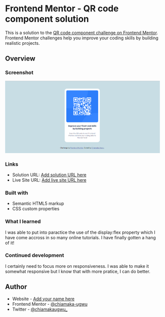 # Frontend Mentor - QR code component solution

This is a solution to the [QR code component challenge on Frontend Mentor](https://www.frontendmentor.io/challenges/qr-code-component-iux_sIO_H). Frontend Mentor challenges help you improve your coding skills by building realistic projects. 

## Overview

### Screenshot

![](./qrcodecomponent.png)


### Links

- Solution URL: [Add solution URL here](https://your-solution-url.com)
- Live Site URL: [Add live site URL here](https://your-live-site-url.com)


### Built with

- Semantic HTML5 markup
- CSS custom properties

### What I learned

I was able to put into paractice the use of the display:flex property which I have come accross in so many online tutorials. I have finally
gotten a hang of it!


### Continued development

I certainly need to focus more on responsiveness. I was able to make it somewhat responsive but I know that with more pratice, I can do better.

## Author

- Website - [Add your name here](https://www.your-site.com)
- Frontend Mentor - [@chiamaka-ugwu](https://www.frontendmentor.io/profile/chiamaka-ugwu)
- Twitter - [@chiamakaugwu_](https://www.twitter.com/chiamakaugwu_)
